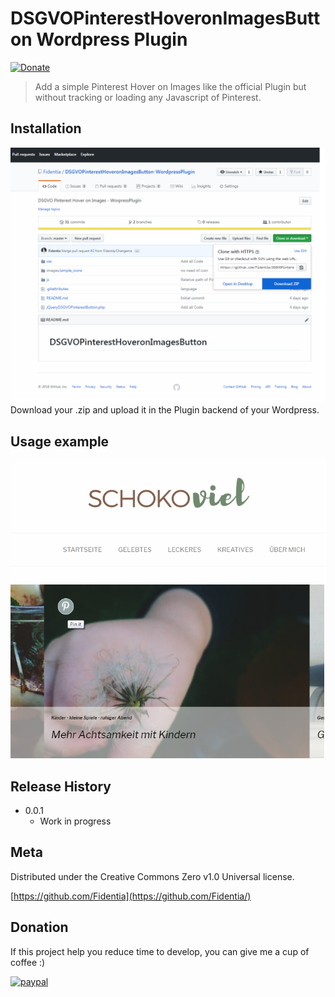 # DSGVOPinterestHoveronImagesButton Wordpress Plugin

[![Donate](https://img.shields.io/badge/Donate-PayPal-green.svg)](https://www.paypal.com/cgi-bin/webscr?cmd=_s-xclick&hosted_button_id=SNX8Q9557C96S&source=url)

> Add a simple Pinterest Hover on Images like the official Plugin but without tracking or loading any Javascript of Pinterest.



## Installation

![](install.png)
Download your .zip and upload it in the Plugin backend of your Wordpress.

## Usage example

![](example.png)

## Release History

* 0.0.1
    * Work in progress

## Meta

Distributed under the Creative Commons Zero v1.0 Universal license.

[https://github.com/Fidentia](https://github.com/Fidentia/)

## Donation
If this project help you reduce time to develop, you can give me a cup of coffee :) 

[![paypal](https://www.paypalobjects.com/en_US/i/btn/btn_donateCC_LG.gif)](https://www.paypal.com/cgi-bin/webscr?cmd=_s-xclick&hosted_button_id=SNX8Q9557C96S&source=url)


